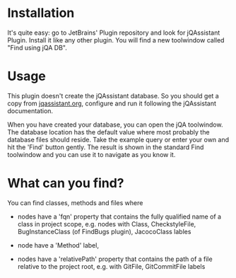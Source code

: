 Installation
============
It's quite easy: go to JetBrains' Plugin repository and look for jQAssistant Plugin.
Install it like any other plugin. You will find a new toolwindow called "Find using jQA DB".

Usage
=====
This plugin doesn't create the jQAssistant database. So you should get a copy
from [jqassistant.org](http://jqassistant.org), configure and run it following the jQAssistant documentation.

When you have created your database, you can open the jQA toolwindow. The database
location has the default value where most probably the database files should reside.
Take the example query or enter your own and hit the 'Find' button gently. The result
is shown in the standard Find toolwindow and you can use it to navigate as you know it.

What can you find?
==================
You can find classes, methods and files where

* nodes have a 'fqn' property that contains the fully qualified name of a class in project scope,
 e.g. nodes with Class, CheckstyleFile, BugInstanceClass (of FindBugs plugin), JacocoClass lables

* node have a 'Method' label,

* nodes have a 'relativePath' property that contains the path of a file relative to the project root,
 e.g. with GitFile, GitCommitFile labels
